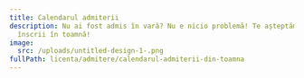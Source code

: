 ```yaml
---
title: Calendarul admiterii
description: Nu ai fost admis în vară? Nu e nicio problemă! Te așteptăm să te
  înscrii în toamnă!
image:
  src: /uploads/untitled-design-1-.png
fullPath: licenta/admitere/calendarul-admiterii-din-toamna
---
```

<Timeline slug="admitere-cti-is-licență"></Timeline>

<Attachment label="Pentru mai multe detalii sau informații despre admiterea la învățământul la distanță sau cu frecvență redusă, te rugăm să accesezi acest link." external="http://upt.ro/Informatii_admitere-licenta_1536_ro.html"></Attachment>